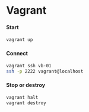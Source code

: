 Vagrant
=======

#### Start
```bash
vagrant up
```

#### Connect
```bash
vagrant ssh vb-01
ssh -p 2222 vagrant@localhost
```

#### Stop or destroy
```bash
vagrant halt
vagrant destroy
```
